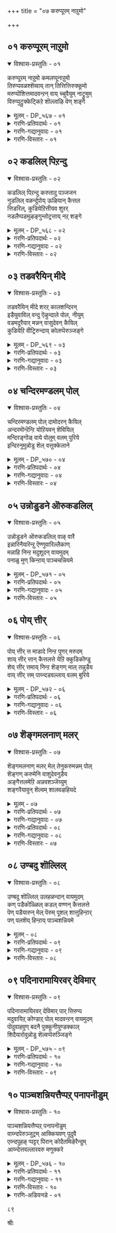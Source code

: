 +++
title = "०७ करुप्पूरम् नाऱुमो"

+++


## ०१ करुप्पूरम् नाऱुमो

<details open><summary>विश्वास-प्रस्तुतिः - ०१</summary>

करुप्पूरम् नाऱुमो कमलप्पूनाऱुमो  
तिरुप्पवळश्शॆव्वाय् तान् तित्तित्तिरुक्कूमो  
मरुप्पॊशित्तमादवन्ऱन् वाय् च्चुवैयुम् नाट्रुमुम्  
विरुप्पुट्रुक्केट्किऱे शॊल्लाऴि वॆण् शङ्गे
</details>

<details><summary>मूलम् - DP_५६७ - ०१</summary>

करुप्पूरम् नाऱुमो कमलप्पूनाऱुमो  
तिरुप्पवळश्शॆव्वाय् तान् तित्तित्तिरुक्कूमो  
मरुप्पॊशित्तमादवन्ऱन् वाय् च्चुवैयुम् नाट्रुमुम्  
विरुप्पुट्रुक्केट्किऱे शॊल्लाऴि वॆण् शङ्गे
</details>

<details><summary>गरणि-प्रतिपदार्थः - ०१</summary>

करुप्पूरम्=पच्च कर्पूरदन्तॆ, नाऱुमो=वासनॆयुळ्ळद्दो? कमलम् पू=कमलद हूविनन्तॆ, नाऱुमो=वासनॆयुळ्ळद्दो, तिरु=श्रेष्ठवाद, पवळम्=हवळदन्तॆ, शॆम्=सॊबगिन, वाय् तान्=तुटिगळु, तित्तित्तु=मधुरवागि, इरुक्कूमो=इरुवुदो? मरुप्पु=आनॆय दन्तगळन्नु, ऒशित्त=मुरिद, मादवन् तन्=माधवनाद श्रीकृष्णन, वाय्=तुटिय, शुवैयुम्=रुचियन्नू, नाट्रुमुम्=परिमळवन्नू, विरुप्पुट्रु=आशॆपट्टु, केट्किऱेन्=केळुत्तिद्देनॆ. आऴि=आज्ञॆ माडुव, वॆळ्=बिळिय, शङ्गे-शङ्खवे, शॊल्=हेळु.
</details>

<details><summary>गरणि-गद्यानुवादः - ०१</summary>

पच्चकर्पूरदन्तॆ वासनॆयुळ्ळद्दो? कमलद हूविनन्तॆ वासनॆयुळ्ळद्दो? श्रेष्ठवाद हवळदन्तॆ सॊबगिन तुटिगळु मधुरवागिरुत्तवॆयो, आनॆय दन्तवन्नु मुरिद माधवन तुटिय रुचियन्नू परिमळवन्नू आशॆपट्टु\(निन्नन्नु\) केळुत्तिद्देनॆ. आज्ञॆ माडुव बिळिय शङ्खवे हेळु.\(१\)
</details>

<details><summary>गरणि-विस्तारः - ०१</summary>

भगवन्तन ऎडगैयन्नु आश्रयिसि, अवनन्नु ऎडबिडदॆ, अवन निकटवर्तियागिद्दु, अवन आज्ञॆयन्नु पालिसुव धवळ शङ्खवन्नु भगवन्तनु पूरिसुवागलॆल्ला तन्न तुटिगळिगॆ ताकिसि हिडिदुकॊळ्ळुवनल्लवे? अदन्नु ध्वनिमाडुवष्टु कालवू अदु अवन तुटिगळ सम्पर्कवन्नु हॊन्दिरुवुदल्लवे? ई कार्य मेलिन्द मेलॆ नडॆयुत्तिरुवुदल्लवे? आद्दरिन्द, भगवन्तन अधरामृतद सवियू अदर कम्पू इम्पू शङ्खक्कॆ पूर्ण अनुभवविदॆ.

गोदादेवियादरो परिशुद्धळाद कन्यॆ. सतिपतिगळिगॆ सम्बन्धिसिद याव अनुभववू अवळिगॆ इल्ल. भगवन्तने तनगॆ पतियागबेकॆन्दु हम्बलिसि, कण्डकण्डवरन्नु बेडि, अवनॊन्दिगॆ शास्त्रोक्तवागि मदुवॆयाद हागॆ कनसन्नु कण्डुपुलकितळादळष्टॆ\! ईग, अवळिगॆ कुतूहल हॆच्चागिदॆ. भगवन्तन चुम्बनद सुखवॆन्तहुदो? अवन अधरद सवि हेगो? अदन्नु तिळिदुकॊळ्ळुवुदु हेगॆ? यारन्नु केळुवुदु? केळितिळिदुकॊळ्ळुव प्रसङ्गवे इदु? तन्नन्नु नाचुवन्तॆ माडुवुदिल्लवे? हेगो, अवळ मनस्सिगॆ

८०

स्फुरिसुत्तदॆ. अदरल्लि पळगिरुव दिव्यशङ्खवन्नु केळिदन्तॆ आयितु ऎन्दु. हागॆये, ई तिरुमॊऴियल्लि शङ्खवन्नु परिपरियागि केळुत्ताळॆ. “ननगॆ अनुभविसबेकॆम्ब आशॆ; मॊदले तिळियबेकॆम्ब कुतूहल. निनगॆ अदर पूर्ण अनुभवविदॆ. अदु हेगिदॆ, हेळु, शङ्खवे?”ऎन्नुत्ताळॆ.

प्रश्नॆयल्लि बळसिरुव उपमानगळु उचितवागि, रम्यवागिवॆ.

आनॆय दन्तवन्नु मुरिद माधव-ऎम्बल्लि कृष्णनन्नु कॊल्लबेकॆम्ब कंसन मोसद जालदल्लि सेरिद्द कुवलयापीडवॆम्ब मद्दानॆय विषय सूचितवागिदॆ.
</details>

## ०२ कडलिल् पिऱन्दु

<details open><summary>विश्वास-प्रस्तुतिः - ०२</summary>

कडलिल् पिऱन्दु करुतादु पञ्जजन  
नुडलिल् वळर्न्दुपोय् ऊऴियान् कैत्तल  
त्तिडरिल्, कुडियेऱित्तीयव शुरर्  
नडलैप्पडमुऴङ्गुन्तोट्रत्ताय् नऱ् शङ्गे
</details>

<details><summary>मूलम् - DP_५६८ - ०२</summary>

कडलिल् पिऱन्दु करुतादु पञ्जजन  
नुडलिल् वळर्न्दुपोय् ऊऴियान् कैत्तल  
त्तिडरिल्, कुडियेऱित्तीयव शुरर्  
नडलैप्पडमुऴङ्गुन्तोट्रत्ताय् नऱ् शङ्गे
</details>

<details><summary>गरणि-प्रतिपदार्थः - ०२</summary>

नल्=श्रेष्ठ, शङ्गे=शङ्खवे. कडलिल्=कडलिनल्लि, पिऱन्दु=हुट्टि, पञ्चजनन्=पञ्चजननॆम्बवन, उडलिल्=हॊट्टॆयल्लि, पोय्=होगि, वळर्न्दु=बॆळॆदु, करुतादु=अवुगळन्नु ऎणिसदॆ, ऊऴियान्=लयकर्तनाद स्वामिय, कैतलम्=कैयॊळगिन, तिडरिल्=स्थळदल्लि, कुडि एऱि=नित्यवास माडुत्ता, तीय=क्रूरिगळाद, अशुरर्=असुररु नडलैपड=सङ्कटपडुवन्तॆ, मुऴङ्गुम्=मॊळगुव, तोट्रत्ताय्=हॊगळिकॆयन्नु पडॆदिरुवॆ.
</details>

<details><summary>गरणि-गद्यानुवादः - ०२</summary>

श्रेष्ठवाद शङ्खवे, नीनु कडलिनल्लि हुट्टिदॆ. पञ्चजननॆम्बवन हॊट्टॆयल्लि सेरि अल्लि बॆळॆदॆ. इदन्नु लॆक्किसदॆ, प्रळयकारियाद स्वामिय कैयल्लिरुव स्थळदल्लि नित्यवासमाडुत्ता, क्रूरिगळाद असुररु सङ्कटपडुवन्तॆ मॊळगुव कीर्तियन्नु पडॆदिरुवॆ.\(२\)
</details>

<details><summary>गरणि-विस्तारः - ०२</summary>

गोदादेवि शङ्खवन्नु हॊगळि मातनाडुत्ताळॆ. शङ्खदिन्दले अल्लवे तनगॆ बेकाद अत्मीय विषयगळु मनवरिकॆयागबेकादद्दु?

गोदादेवि हेळुत्ताळॆ- “शङ्खवे, नीनु हुट्टिद्दु कडलल्लि, ऎन्दरॆ, उप्पुनीरिनल्लि. बॆळॆदद्दु पञ्चजनन हॊट्टॆयल्लि. ऎन्दरॆ, राक्षसन हॊट्टॆयल्लि. ई ऎरडू ऒन्दक्किन्त ऒन्दु कीळु अथवा कॆट्टद्दु. आदरॆ, निन्नहुट्टन्नू बॆळवणिगॆयन्नू प्रळयकर्तनाद भगवन्तनु लॆक्किसलिल्ल. निन्नन्नु पूर्णवागि अनुग्रहिसिदनु. निनगॆ तन्न करतलदल्ले वासक्कॆ अवकाशकॊट्टनु. नीनु भगवन्तन इच्छानुवर्तियागि, बेकॆन्दाग दनिगैदु क्रूरिगळाद सुरर हृदयवन्नु तल्लणिसुत्तीयॆ. इदर गुट्टेनिरबहुदु हेळलारॆया?

८१

शङ्खवन्नु कुरितु मातनाडुवाग गोदादेविगॆ तन्न जीवनद परिस्थितिय नॆनपागुवुदु. अवळु हुट्टिद्दु अयोनिजॆयागि, तुलसी गिडद पातियल्लि. बॆळॆदद्दु परम भागवतन मनॆयल्लि. पडॆदद्दु पवित्रवाद श्रेष्ठसंस्कृतियन्नु. आशिसिद्दु भगवन्तने तनगॆ पतियागबेकॆन्दु. इवॆल्ल शङ्खद जन्मक्किंर कीळो मेलो? शङ्खवन्ने अनुग्रहिसि आदरिसुव दयामयनाद भगवन्तनु तन्नन्नु उद्धरिसलारने? तन्न आशॆयन्नु सफलगॊळिसलारने? आदरॆ,ईग अवळ परिस्थितियेनु? शङ्खद हागॆ अवळिगॆ भगवन्तन शाश्वत सहवासविदॆये? ई कारणदिन्दले अवळु शङ्खवन्ने केळुत्तिरुवुदु-भगवन्तन शाश्वतसहवास दॊरॆयलु आगबेकादद्देनु? नडसबेकादद्देनु? ई ऒळगुट्टु अवळिगॆ तिळियबेकु. शङ्खक्कॆ अदु गॊत्तिरबहुदल्लवे? गॊत्तिदॆयॆन्दे अवळ नम्बिकॆ. आद्दरिन्दले प्रश्नॆ.

शङ्खद जन्मद गुट्टन्नु विवरिसुवाग, श्रीकृष्णन जन्मद गुट्टन्नू परोक्षवागि हेळलागुत्तिदॆ, ऎन्दु तिळिदवरु हेळुत्तारॆ. रूपकवन्नु बिडिसुव गोजिगॆ इल्लि होगिल्ल. बिडिसलु साध्य ऎन्निसुत्तदॆ.
</details>

## ०३ तडवरैयिन् मीदे

<details open><summary>विश्वास-प्रस्तुतिः - ०३</summary>

तडवरैयिन् मीदे शरऱ् कालशन्दिरन्  
इडैयुवाविल् वन्दु ऎऴुन्दाले पोल, नीयुम्  
वडमदुरैयार् मन्नन् वासुदेवन् कैयिल्  
कुडियेऱि वीट्रिरुन्दाय् कोलप्पॆरुञ्जङ्गे
</details>

<details><summary>मूलम् - DP_५६९ - ०३</summary>

तडवरैयिन् मीदे शरऱ् कालशन्दिरन्  
इडैयुवाविल् वन्दु ऎऴुन्दाले पोल, नीयुम्  
वडमदुरैयार् मन्नन् वासुदेवन् कैयिल्  
कुडियेऱि वीट्रिरुन्दाय् कोलप्पॆरुञ्जङ्गे
</details>

<details><summary>गरणि-प्रतिपदार्थः - ०३</summary>

तडवरैयिन् मीदे=विशालवाद दॊड्ड बॆट्टद मेलॆ, शरऱ् कालम्=शरत्कालद, चन्दिरन्=चन्द्रनु, इडै=नडुवॆ, उवाविल्=हुण्णिमॆयन्दु, वन्दु=बन्दु, ऎऴुन्दाले पोल=उदयिसिदन्तॆ, कोलम्=सुन्दरवाद, पॆरु=दॊड्ड, शङ्गे=शङ्खवे, नीयुम्=नीनू सह, वडमदुरैयार्=मधुरापुरियवर, मन्नन्=राजनाद, वाशुदेवन्=वासुदेवन, कैयिल्=कैयल्लि, कुडि एऱि=नित्यवास माडुत्ता, वीट्रिरुन्दाय्=निश्चिन्तवागिद्दीयॆ.
</details>

<details><summary>गरणि-गद्यानुवादः - ०३</summary>

विशालवाद दॊड्डबॆट्टद मेलॆ, मध्यदल्लि, शरत्कालद पूर्णचन्द्रनु मूडिबम्द हागॆ, सॊबगिन दॊड्ड शङ्खवे,नीनू सह मधुरापुरिय राजनाद वासुदेवन कैयल्लि नित्यवास माडुत्ता निश्चिन्तनागिद्दीयॆ.\(३\)
</details>

<details><summary>गरणि-विस्तारः - ०३</summary>

शरत्कालद हुण्णिमॆय चन्द्र विशालवाद उन्नतवाद बॆट्टद मेलॆ सरियागि मध्यदल्लि प्रकाशिसुत्तिद्दरॆ, बॆट्टक्कू चन्द्रनिगू परस्पर सॊबगु हॆच्चुत्तदॆ. हागॆये, सुन्दरवाद दॊड्ड बिळिय शङ्ख पुरुषोत्तमनाद

८२

वासुदेवन कैयल्लि मॆरॆयुत्तिरुवुदु शङ्खद गौरववन्नु हॆच्चिसुत्तदॆ. 

“वीट्रिरु”-ऎम्बुदक्कॆ “ऒड्डोलगदल्लिरु”, अनादृश गौरवदिन्दिरु”, “ऒण्टियागिरु”, “निश्चिन्तॆयिन्दिरु”-ऎन्दु अर्थ बरुत्तदॆ.
</details>

## ०४ चन्दिरमण्डलम् पोल्

<details open><summary>विश्वास-प्रस्तुतिः - ०४</summary>

चन्दिरमण्डलम् पोल् दामोदरन् कैयिल्  
अन्दरमॊन्ऱॆन्ऱि योऱियवन् शॆवियिल्  
मन्दिरङ्गॊळ् वाये पोलुम् वलम् पुरिये  
इन्दिरनुमुन्नोडु शॆल् वत्तुक्केलाने
</details>

<details><summary>मूलम् - DP_५७० - ०४</summary>

चन्दिरमण्डलम् पोल् दामोदरन् कैयिल्  
अन्दरमॊन्ऱॆन्ऱि योऱियवन् शॆवियिल्  
मन्दिरङ्गॊळ् वाये पोलुम् वलम् पुरिये  
इन्दिरनुमुन्नोडु शॆल् वत्तुक्केलाने
</details>

<details><summary>गरणि-प्रतिपदार्थः - ०४</summary>

वलम्बुरिये=बलमुरि शङ्खवे, चन्दिरमण्डलम् पोल्=पूर्णचन्द्र मण्डलदन्तॆ, दामोदरन्=दामोदरन, कैयिल्=कैयल्लि, अन्दरम्=अवकाशवु, ऒन्ऱु=स्वल्पवू, इन्ऱि=इल्लदन्तॆ, एऱि=इद्दुकॊण्डु, अवन्=अवन, शॆवियिल्=किवियल्लि, मन्तिरम्=रहस्यवन्नु, कॊळ्वाये पोलुम्=तिळिदुकॊळ्ळुत्तिरुवॆयो\(हेळुत्तिरुवॆयो\) ऎन्नुव हागिदॆ, उन्नोडु=निन्नॊडनॆ, इन्दिरनुम्=इन्द्रनू सह, शॆल्वत्तुक्कू=ई भाग्यदल्लि, एलाने=समनागुवुदिल्लवल्ला.
</details>

<details><summary>गरणि-गद्यानुवादः - ०४</summary>

बलमुरि शङ्खवे, \(नीनु\)दामोदरन कैयल्लि पूर्णचन्द्र मण्डलदन्तॆ स्वल्पवू अवकाशविल्लदन्तॆ इद्दुकॊण्डु, अवन किवियल्लि रहस्यवन्नु हेळुत्तिरुवन्तॆ इदॆ. ई भाग्यदल्लि निन्नॊडनॆ देवेन्द्रनू समनल्ल.\(४\)
</details>

<details><summary>गरणि-विस्तारः - ०४</summary>

शङ्खवु दामोदरनाद भगवन्तन कैयल्लि दुण्डगॆ इदॆ. अदु पूर्ण चन्द्रनन्तॆ इदॆ. अवन कैतुम्ब इदॆ. अदक्कू अवनिगू स्वल्पवू स्थळविल्लदन्तॆ ऐक्यतॆ इदॆ. अल्लदॆ, अदु भगवन्तन ऎडगिविगॆ अत्यन्त समीफदल्लिदॆ. अदरिन्द, अवन कैयल्लि रहस्यवन्नु हेळुत्तिरुवन्तॆ कण्डुबरुत्तदॆ. ऎडॆबिडदॆ भगवन्तनॊडनॆ इरुवुदू, अवनल्लि आत्मीयतॆयन्नु पडॆदिरुवुदू ऒन्दु भाग्यवे सरि. ई भाग्य देवेन्द्रनिगू सिक्कुवुदल्ल. आद्दरिन्द, देवेन्द्रनु भगवन्तन कैयल्लिरुव बलमुरि शङ्खक्कॆ समनल्ल.
</details>

## ०५ उन्नोडुडने ऒरुकडलिल्

<details open><summary>विश्वास-प्रस्तुतिः - ०५</summary>

उन्नोडुडने ऒरुकडलिल् वाऴ् वारै  
इन्नारिनैयारॆन्ऱु ऎण्णुवारिल्लैकाण्  
मन्नाहि निन्ऱ मदुशूदन् वायमुदम्  
पनाळु मुण् किन्ऱाय् पाञ्चचन्नियमे
</details>

<details><summary>मूलम् - DP_५७१ - ०५</summary>

उन्नोडुडने ऒरुकडलिल् वाऴ् वारै  
इन्नारिनैयारॆन्ऱु ऎण्णुवारिल्लैकाण्  
मन्नाहि निन्ऱ मदुशूदन् वायमुदम्  
पनाळु मुण् किन्ऱाय् पाञ्चचन्नियमे
</details>

<details><summary>गरणि-प्रतिपदार्थः - ०५</summary>

पाञ्चशन्नियमे=पाञ्चजन्यवे, उन्नोडु=निन्नॊडनॆ, उडने=कूडिये, ऒरुकडलिल्=ऒन्दे कडलल्लि, वाऴ् वारै=\(बदुकि\)वासिसुववरन्नु, इन्नार्=शत्रुगळु, इणैयार्=समानरु, ऎन्ऱु=ऎन्दु, ऎण्णुवार्=भाविसुववरु, इल्लैकाण्=इल्ल कण्डॆया, मन्=सर्वेश्वरनु, आहि=आगि, निन्ऱ=इरुव, मदुशूदन्=मधुसूदनन, वाय् अमुदम्=अधरामृतवन्नु, पल्=बहु, नाळुम्=कालदिन्द, उण् हिन्ऱाय्=अनुभविसुत्तिरुवॆ.
</details>

<details><summary>गरणि-गद्यानुवादः - ०५</summary>

पाञ्चजन्यवे, ऒन्दे कडलिनल्लि निन्नॊडनॆ कूडिये हुट्टिबदुकुववरन्नु शत्रुगळु, समानरु ऎन्दु भाविसुववरु इल्ल कण्डॆया. सर्वेश्वरनागिरुव मधुसूदनन अधरामृतवन्नु बहुकालदिन्द नीनु अनुभविसुत्तिरुवॆ.\(५\)
</details>

<details><summary>गरणि-विस्तारः - ०५</summary>

शङ्खवन्नुद्देशिसि गोदादेवि हेळुत्ताळॆ- पाञ्चजन्यवे, नीनु हुट्टिद कडलिनल्लिये ऎष्टॆष्टो वस्तुगळु हुट्टलिल्लवे? हागॆये बॆळॆयलिल्लवे? अवुगळल्लि यावुदु ऒळ्ळॆयदु, यावुदु कॆट्टद्दु, यावुदरल्लि कीळु स्वभावविदॆ, यावुदरल्लि श्रेष्ठसंस्कृतियिदॆ ऎन्दु योचिसुववरु उण्टे? निनगिन्तलू स्वरूपदल्लियू स्वभावदल्लियू उत्तमरागिरुववरु बहुमन्दि इरबहुदल्लवे? आदरू सह, निन्न भाग्यवॆन्थाद्दु कण्डॆया\! बहुकालदिन्दलू नीनु भगवन्तन कैयल्लि नॆलसिरुवॆ. अवन निकटवर्तियागिरुवॆ. अवन अधरामृतवन्नु पानमाडुत्तिरुवॆ. निन्न जॊतॆयल्लिये हुट्टिबॆळॆदवरिगे इल्लद ई विशिष्टभाग्य ननगू बरुवुदॆन्दु हम्बलिसले?
</details>

## ०६ पोय् त्तीर्

<details open><summary>विश्वास-प्रस्तुतिः - ०६</summary>

पोय् त्तीर् त्त माडादे निन्ऱ पुणर् मरुदम्  
शाय् त्तीर् त्तान् कैत्तलत्ते येऱि क्कुडिकॊण्डु  
शेय् त्तीर् त्तमाय् निन्ऱ शॆङ्गण् माल् तन्नुडैय  
वाय् त्तीर् त्तम् पाय्न्दडवल्लाय् वलम् बुरिये
</details>

<details><summary>मूलम् - DP_५७२ - ०६</summary>

पोय् त्तीर् त्त माडादे निन्ऱ पुणर् मरुदम्  
शाय् त्तीर् त्तान् कैत्तलत्ते येऱि क्कुडिकॊण्डु  
शेय् त्तीर् त्तमाय् निन्ऱ शॆङ्गण् माल् तन्नुडैय  
वाय् त्तीर् त्तम् पाय्न्दडवल्लाय् वलम् बुरिये
</details>

<details><summary>गरणि-प्रतिपदार्थः - ०६</summary>

वलम् बुरिये=बलमुरि शङ्खवे, पोय्=होगि, तीर् त्तम्=पुण्यतीर्थदल्लि, आडादे=मुळुगदॆये, निन्ऱ=निन्त, पुणर्=अवळि, मरुदम्=मत्ती मरगळन्नु, शाय् त्तु=तळ्ळि, ईर् त्तान्=मुरिदवन, कैतलत्ते=कैतलवन्नु, एऱि=एरि, कूडिकॊण्डु=वासमाडुत्ता, शेय्=श्रेष्ठवाद, तीर् त्तमाय्=तीर्थवॆनिसि, निन्ऱ=इरुव, शॆम्=सुन्दरवाद, कण्=कण्णुगळुळ्ळ, माल् तन्नुडैय=स्वामिय, वाय् त्तीर् त्तम्=अधर तीर्थदल्लि, पाय्न्दु=मुळुगि, आडवल्लाय्=आडबल्लॆ.
</details>

<details><summary>गरणि-गद्यानुवादः - ०६</summary>

८४
</details>

<details><summary>गरणि-विस्तारः - ०६</summary>

बलमुरि शङ्खवे, होगि पुण्यतीर्थदल्लि मुळुगदॆये निन्त अवळि मत्तीमरगळन्नु तळ्ळि मुरिदवन कैतलवन्नु एरि वासमाडुत्ता श्रेष्ठवाद तीर्थवागिरुव सॊबगिन कण्णुगळुळ्ळ स्वामिय अधरतीर्थदल्लि मुळुगि आडबल्लॆ नीनु.\(६\)

दूरदूरद पुण्य तीर्थगळिगॆ कष्टपट्टादरू होगुवुदेतक्कॆ? आ पवित्रतीर्थगळल्लि मिन्दु तम्म तम्म पापगळन्नु तॊळॆदुहाकुवुदक्कल्लवे? तीर्थस्नानमाडुवाग कॆट्टविषयगळन्नॆल्ला बदिगॊत्ति तळ्ळिहाकि मनसन्नु शुद्धगॊळिसिकॊळ्ळबेकल्लवे? यक्षराजनाद कुबेरन मक्कळु- नळकूबर मत्तु मणिग्रीव ऎम्बवरु देवनदियाद मन्दाकिनिगॆ बन्दरु. अदरल्लि स्वेच्छॆयागि तम्म स्त्रीपरिवारदॊडनॆ, जलक्रीडॆयाडिदनु. मधुमत्तरागि अवरु बॆत्तलॆयागिये इद्दरु. आ मार्गवागि नारद महर्षिगळु बन्दरु. अवरन्नु कण्डकूडले स्त्रीयरॆल्लरू नाचिकॆयिन्द तम्म तम्म वस्त्रगळन्नु सुत्तिकॊण्डरु. यक्षराजकुमाररु मात्र मदान्धरागि बॆत्तलॆये इद्दरु. महर्षिगळिगॆ कोपबन्तु. अवरिगॆ तक्क बुद्धि कलिसबेकॆन्दु योचिसि अवरन्नु मत्तिमरगळागि भूलोकदल्लि स्थावर रूपदल्लि बहुकाल इरबेकॆन्दू भगवन्तनु श्रीकृष्णनागि अवतरिसि अवर शाप विमोचनॆ माडुवनॆन्दू शिक्षिसिदरु. अदरन्तॆ, अवरु नन्दगोकुलदल्लि यमुळार्जुन वॄक्षगळागि बॆळॆदुनिन्तरु. बालकृष्णन चेष्टॆगळन्नु तडॆयलारदॆ, यशोदॆ ऊर हॊरगिन ऒरळुकल्लिगॆ अवनन्नु कट्टिहाकि, तन्न कॆलसक्कॆ होदळु. कृष्णनु आ ऒरळन्नू तन्नॊडनॆ ऎळॆदुकॊण्डु अम्बॆगालिट्टुकॊण्डु होगुत्ता, आ वळि मत्तिमरगळ नडुवण सन्दिनल्लि नुसुळि होदनु. ऒरळु इत्तकडॆ तडॆदु निन्तिद्दरिन्द, अदन्नु जग्गि ऎळॆदद्दरिन्द आ हॆम्मरगळॆरडू मुरिदुबिद्दवु. यक्षराजकुमाररिगॆ शाप विमोचनॆयायितु.

गोदादेवि हेळुत्ताळॆ- पाञ्चजन्यवे, कृष्ण अन्थ समर्थनागिरुवाग, नीनु हेगॆ भगवन्तन कैसेरुवन्तायितु? याव पुण्यफलदिन्द निनगॆ अवन अधरतीर्थदल्लि मुळुगि आडुवन्तायितु? आ सुकृत विशेष नगऊ उण्टे?
</details>

## ०७ शॆङ्गमलनाण् मलर्

<details open><summary>विश्वास-प्रस्तुतिः - ०७</summary>

शॆङ्गमलनाण् मलर् मेल् तेनुकरुमन्नम् पोल्  
शॆङ्गण् करुमेनि वाशुदेवनुडैय  
अङ्गैत्तलमेऱि अन्नवशञ्जॆय्युम्  
शङ्गरैयावुन् शॆल्वम् शालवऴहियदे
</details>

<details><summary>मूलम् - ०७</summary>

शॆङ्गमलनाण् मलर् मेल् तेनुकरुमन्नम् पोल्  
शॆङ्गण् करुमेनि वाशुदेवनुडैय  
अङ्गैत्तलमेऱि अन्नवशञ्जॆय्युम्  
शङ्गरैयावुन् शॆल्वम् शालवऴहियदे
</details>

<details><summary>गरणि-प्रतिपदार्थः - ०७</summary>

शॆम्=कॆम्पुबण्णद, कमलम्=कमलवु, नाळ्=आगले अरळिद्दाद, मलर् मेल्=हूविन मेलॆ, तेन्=मधुवन्नु, नुकरुम्=कुडियुत्तिरुव, अन्नम्=हंसद, पोल्=हागॆम् शॆम्=सॊबगिन, कण्=कण्णुगळुळ्ळ, करु=करिय, मेनि=देहकान्तिय, वाशुदेवनुडैय=वासुदेवन
</details>

<details><summary>गरणि-गद्यानुवादः - ०७</summary>

८५
</details>

<details><summary>गरणि-प्रतिपदार्थः - ०८</summary>

अम्=सुन्दरवाद, कैत्तलम्=कैतलवन्नु, एऱि=हत्ति, अन्नवशम् शॆय्युम्= सुखवागिनिद्रिसुव, शङ्गु अरैया=श्रेष्ठवाद शङ्खवे, उन्=निन्न, शॆल् वम्=भाग्यवु, शाल=तुम्ब, अऴहियदे=श्रेष्ठवादद्दे\(सुन्दरवादद्दे\)
</details>

<details><summary>गरणि-गद्यानुवादः - ०८</summary>

आगले बिरुद कॆन्दावरॆय हूविन मेलॆ\(ऎरगि\) मधुपान माडुव हंसद हागॆ, सॊबगिन कण्णुगळुळ्ळ करिय देहकान्तिय वासुदेवन अन्दवाद कैतलवन्नु हत्तिसुखवागि निश्चिन्तॆयिन्द निद्रिसुव श्रेष्ठशङ्खवे, निन्न भाग्यवु तुम्ब श्रेष्ठसुन्दर.\(७\)
</details>

<details><summary>गरणि-विस्तारः - ०७</summary>

कॆन्दावरॆ हू आगले बिरिदिदॆ. परिमळदिन्दलू कान्तियिन्दलू मधुविनिन्दलू तुम्बिदॆ. अदर मेलॆ शुद्धबिळिय हंसवु कुळितु मधुपान माडुत्ता सुखवागि तन्नन्ने तानु मरॆतिदॆ. हागॆये, विशिष्टदेहकान्तियिन्दलू, परिमळदिन्दलू, सॊबगिनिन्द कूडिद कण्णुगळिन्दलू कूडिद भगवन्तन कैयन्नु शुद्धवाद बिळिय शङ्खवु सेरि अल्लि सुखवागि, निश्चिन्तॆयिन्द निद्रिसुत्तिदॆ. हंसद सौख्यप्रकृति नियमक्कॆ अनुगुणवादद्दु. आदरॆ, शङ्खक्कॆ बन्दिरुव अपरूपवाद भाग्य तुम्ब श्रेष्ठवादद्दु मत्तु सुन्दरवादद्दु. ऎरडु नोटगळन्नू नोडुववर भाग्य ऎन्थाद्दो\!
</details>

## ०८ उण्बदु शॊल्लिल्

<details open><summary>विश्वास-प्रस्तुतिः - ०८</summary>

उण्बदु शॊल्लिल् उलहळन्दान् वायमुदम्  
कण् पडैकॊळ्ळिल् कडल् वण्णन् कैत्तलत्ते  
पॆण् पडैयारुन् मेल् पॆरुम् पूशल् शात्तुहिन्ऱार्  
पण् पलशॆय् हिन्ऱाय् पाञ्चशन्नियमे
</details>

<details><summary>मूलम् - ०८</summary>

उण्बदु शॊल्लिल् उलहळन्दान् वायमुदम्  
कण् पडैकॊळ्ळिल् कडल् वण्णन् कैत्तलत्ते  
पॆण् पडैयारुन् मेल् पॆरुम् पूशल् शात्तुहिन्ऱार्  
पण् पलशॆय् हिन्ऱाय् पाञ्चशन्नियमे
</details>

<details><summary>गरणि-प्रतिपदार्थः - ०९</summary>

पाञ्चशन्नियमे=पाञ्चजन्यवे, उण् बदु=\(नीनु\)उण्णुवुदन्नु, शॊल्लिल्=हेळुवुदादरॆ, उलहु=लोकगळन्नु, अळन्दान्=अळॆदवन, वाय् अमुदम्=अधरामृत, कण् पडै=निद्रॆ माडुवुदन्नु कॊळ्ळिल्=ऎणिसुवुदादरॆ, कडल् वण्णन्=कडल् वण्णन, कैत्तलत्ते=कैतलदल्लि, पॆण् पडैयार्=हॆण्णुकुलदवरॆल्लरू, उन्मेल्=निन्न मेलॆ, पॆरुम्=बहळ\(दॊड्ड\) पूशल्=कूगाटवन्नु, शात्तुहिन्ऱार्=हॊरिसुत्तरॆ, पण् बु=कॆलसवन्नु अल=सङ्कटगॊळिसुवन्तॆ, शॆय् हिन्ऱाय्=माडुवॆयल्ला.
</details>

<details><summary>गरणि-गद्यानुवादः - ०९</summary>

पाञ्चजन्यवे, नीनु उण्णुवुदन्नु हेळुवुदादरॆ अदु लोकगळन्नळॆदवन अधरामृत. नीनु निद्रिसुवुदन्नु ऎणिसुवुदारॆ, अदु कडलवण्णन कैतलवे. हॆण्नुकुलदवरॆल्लरू निन्नमेलॆ बलुदॊड्ड कूगाटवन्नॆब्बिसुत्तारॆ. अवरिगॆ सङ्कट तरुव कॆलसवन्नु माडुवॆयल्ला.\(८\)
</details>

<details><summary>गरणि-विस्तारः - ०८</summary>

८६

गोदादेवि हेळुत्ताळॆ- पाञ्चजन्यवे, नीनु परमस्वार्थि;एकॆन्नुवॆयो, केळु. हॆण्णिन कुलवे आशॆपडुव ऎरडु सौख्यगळन्नु नीनु अवरिगॆ इल्लदन्तॆ माडिबिट्टिद्दी. भगवन्तन अधरामृतवन्नु उण्णुत्ता नीनु आनन्ददल्लि मैमरॆतिद्दी. अवन कैतलदल्ले सदा मलगि सुखनिद्दॆ माडुत्ती. इडिय स्त्रीकुलवे आशॆपडुवुदु इवॆरडक्के-ऎन्दरॆ, भगवन्तन अधरामृतद सवियूट मत्तु अवन दृढालिङ्गन-पाञ्चजन्यवे, नीनु हीगॆ माडबहुदे? इदु याव न्याय? ई निन्न कॆलसदिन्द हॆण्णुकुलक्के सङ्कट ऒदगिदॆयल्ला. सहजवागि अवरिगॆल्ल निन्न मेलॆ असूयॆ हॆच्चिदॆ. ऎल्लरू कूडि दॊड्द गद्दलवन्ने ऎब्बिसिबिट्टिद्दारॆ. ईगलादरू, नीनु अवरिगॆ निन्न स्थानवन्नु बिट्टुकॊडलारदे?

गोदादेविय मातिनल्लि स्त्रीसहजवाद असूयॆयन्नु व्यक्तपडिसुत्ताळॆ. तनगॆ लभिसबेकाद स्थळवन्नू सौख्यवन्नू तनगॆ इल्लदन्तॆ तडॆदु, शङ्खवॊन्दु अदन्नु सूरॆगॊळ्ळुत्तिदॆयल्ला, तनगॆ सङ्कटवुण्टुमाडिदॆयल्ला, भगवन्तनॊडनॆ कूडिरुव भाग्यवन्नु इल्लदन्तॆ माडिदॆयल्ला ऎम्ब विषयवन्नु स्त्रीकुलक्के ऒदगिबन्द कष्टसङ्कटवॆम्बन्तॆ विवरिसिहेळिद्दाळॆ.
</details>

## ०९ पदिनारामायिरवर् देविमार्

<details open><summary>विश्वास-प्रस्तुतिः - ०९</summary>

पदिनारामायिरवर् देविमार् पार् त्तिरुप्प  
मदुवायिऱ् कॊण्डाऱ् पोल् मादवन्ऱन् वायमुदम्  
पॊदुवाहवुण् बदनै पुक्कूनीयुण्डक्काल्  
शिदैयारोवुन्नोडु शॆल्वप्पॆरुञ्जिङ्गे
</details>

<details><summary>मूलम् - DP_५७५ - ०९</summary>

पदिनारामायिरवर् देविमार् पार् त्तिरुप्प  
मदुवायिऱ् कॊण्डाऱ् पोल् मादवन्ऱन् वायमुदम्  
पॊदुवाहवुण् बदनै पुक्कूनीयुण्डक्काल्  
शिदैयारोवुन्नोडु शॆल्वप्पॆरुञ्जिङ्गे
</details>

<details><summary>गरणि-प्रतिपदार्थः - १०</summary>

शॆल्वम्=भाग्यवुळ्ळ, पॆरु=दॊड्ड, शङ्गे=शङ्खवे, पदिनाऱाम्=हदिनारु, आयिरवर्=साविर सङ्ख्यॆय, देविमार्=देवियरु, पार् त्तु=कादुकॊण्डु, इरुप्प=इरुव, मादवन् तन्=माधवन, वय अमुदम्=अधरामृतवन्नु, मदु=मधुवन्नु, वायिल् कॊण्डाऱ् पोल्=उण्णुव हागॆ, पॊदु आह=सहजवागि,\(सामान्यवागि\),उण्बदनै=उण्णुवुदन्नु, नी=नीनु, पुक्कू=नडुवॆ हॊक्कू\(प्रवेशिसि\) उण्डक्काल्=उण्डुबिट्टरॆ, उन्नोडु=निन्न मेलॆ, शिदैयारो=आग्रहगॊळ्ळरो?
</details>

<details><summary>गरणि-गद्यानुवादः - १०</summary>

हिरियभाग्यवुळ्ळ शङ्खवे, हदिनारुसाविर देवियरु कादुकॊण्डिरुव माधवन अधरामृतवन्नु जेनन्नु उण्णुव हागॆ सहजवागि उण्णुवुदन्नु नीणुनडुवॆ प्रवेशिसि उण्डुबिट्टॆयादरॆ, अवरॆल्लरू निन्नमेलॆ आग्रहगॊळ्ळरेनु?\(९\)
</details>

<details><summary>गरणि-विस्तारः - ०९</summary>

गोदादेवि हेळुत्ताळॆ- शङ्खवे निन्नदु बलुदॊड्ड भाग्य. अदक्किन्तलू

८७

हॆच्चिन आग्रहवू असूयॆयू निन्न मेलिदॆ. एकॆ ऎन्नुवॆया? कृष्ण भगवन्तनिगॆ हदिनारु साविर मडदियरु. अवरॆल्लरू श्रीपतिय अधरामृतवन्नु जेनन्नु सविदन्तॆ अत्यादरदिन्द उण्डु तणियबेकॆन्दु कादुकॊण्डिद्दारॆ. मडदियराद अवरिगॆ इदु सहजवे. अवर आशॆ तणियबेडवे? अदक्कॆ अवकाश कॊडबेडवे? वरिगॆ अड्डियागि नीनु अवरिगू भगवन्तनिगू नडुवॆ प्रवेशिसिद्दी. भगवन्तन अधरामृतवन्नॆल्ला नीने सूरॆगॊळ्ळुत्तिद्दीयॆ. आद्दरिन्द, अवरॆल्लरू निन्नमेलॆ आग्रहगॊळ्ळुवुदू असूयॆगॊळ्ळुवुदू सहजवल्लवे?
</details>

## १० पाञ्चशन्नियत्तैप्पऱ् पनापनॊडुम्

<details open><summary>विश्वास-प्रस्तुतिः - १०</summary>

पाञ्चशन्नियत्तैप्पऱ् पनापनॊडुम्  
वाय्न्दपॆरुञ्जुट्रम् आक्कियवण् पुदुवै  
एय्न्दपुहऴ् प्पट्टर् पिरान् कोदैतमिऴेरैन्दुम्  
आय्न्देत्तवल्लारवरु मणुक्करे
</details>

<details><summary>मूलम् - DP_५७६ - १०</summary>

पाञ्चशन्नियत्तैप्पऱ् पनापनॊडुम्  
वाय्न्दपॆरुञ्जुट्रम् आक्कियवण् पुदुवै  
एय्न्दपुहऴ् प्पट्टर् पिरान् कोदैतमिऴेरैन्दुम्  
आय्न्देत्तवल्लारवरु मणुक्करे
</details>

<details><summary>गरणि-प्रतिपदार्थः - ११</summary>

पाञ्चशन्नियत्तै=पाञ्चजन्यवन्नु, पऱ् बनाभनॊडुम्=पद्मनाभ\(भगवन्त\)नॊडनॆ, वाय्न्द=समीपद\(निकटवाद\), पॆरु=श्रेष्ठवाद, शुट्रम्=बान्धव्यवन्नु, आक्किय=उण्टुमाडिद, वण्=सुन्दरवाद, पुदुवै=श्रीविल्लिपुत्तूरिन, एय्न्द=असदृशवाद, पुहऴ्=हॊगळिकॆयुळ्ळ, पट्टर् पिरान्=हिरियभट्टर, कोदै=गोदादेवियु, तमिऴ्=तमिळिन, ईर् ऐन्दुम्=ईरैदू\(हत्तु पाशुरगळन्नू\), आय्न्दु=जालिसि अरितुकॊण्डु, एत्त=स्तुतिसलु, वल्लार् अवरुम्=तिळिदुकॊण्डवरू, अणुक्करे=अन्तरङ्ग भक्तरागुववरे आगुत्तारॆ.
</details>

<details><summary>गरणि-गद्यानुवादः - ११</summary>

पाञ्चजन्यवन्नु पद्मनाभनॊडनॆ निकत्टवाद श्रेष्ठबान्धव्यवन्नु उण्टुमाडिद सुन्दरवाद श्रीविल्लिपुत्तूरिनवळू असदृशवाद हॊगळिकॆयुळ्ळ हिरियभट्टर\(विष्णुचित्तर\)मगळू गोदादेविय तमिळिन ई हत्तुपाशुरगळन्नू चॆन्नागि अरितुकॊण्डु स्तुतिसलु तिळिदुकॊण्डवरू सह भगवन्तन आन्तरिकभक्तरे आगुत्तारॆ.\(१०\)
</details>

<details><summary>गरणि-विस्तारः - १०</summary>

पाञ्चजन्य शङ्ख हुट्टिद्दु बॆळॆदद्दू कीळु रीतियल्लिये. आदरू, भगवन्तनु अदन्नु आदरदिन्द आरिसिकॊण्डु तन्न दिव्यायुधगळल्लि ऒन्दन्नागि माडिकॊण्डनु. इदर गुट्टेनु? अदु भगवन्तनिगॆ सल्लिसुव परिशुद्धवाद प्रतिफलवन्नु कोरद कैङ्कर्यवे अल्लवे? पाञ्चजन्यवु सदा भगवन्तन इच्छॆबन्दाग, अवन सेवॆगॆ सदा जाग्रतवागि सिद्धवागिरुवुदु. भगवन्तन इच्छॆबन्दाग, अवन सॊबगिन तुटिगळन्नु हॊन्दिकॊळ्ळुवुदु. मॊळगि घर्जिसुवुदु. शत्रुहृदयवन्नु तल्लणिसुवन्तॆ माडुवुदु. हीगॆ, भगवन्तन अधरामृतवन्नु सन्तृप्तियागि पानमाडुत्ता, सदा अवन निकटवर्तियागि

८८

निश्चिन्तॆयिन्द सुखवागिरुवुदु पाञ्चजन्यद भाग्य.

पाञ्चजन्यक्किन्तलू उत्तम जन्मतळॆदु, उत्तम रीतियल्लि, उत्तमसन्निवेशदल्लि बॆळॆद गोदादेविगू, अवळु भगवन्तने तन्न पतियागबेकॆन्दु तॊळलिबळलिदरू, आ भाग्यलभिसलिल्लवल्ला ऎम्बुदु अवळ कॊरगु. इडिय हॆण्णिन कुलवे आशॆपडुव भगवन्तन अधरामृतवू अवन आलिङ्गनवू पाञ्चजन्यक्कॆ ऒदगिबन्दन्तॆ, ऒदगलिल्लवल्ला. भगवन्तन हदिनारु साविर मडदियरू ई सुखक्कागिये कादुकुळितिद्दारल्ला. अवर आशॆ नॆरवेरुवुदु ऎन्दु?

भगवन्तनन्नु अनन्यवागि आश्रयिसि, निस्वार्थरीतियल्लि. ऎन्दरॆ, अवनिन्द एनन्नू आशिसदॆ सेवॆ नडसुवुदे इदर गुट्टु. परम भक्तन गुणस्वभाव नडतॆ ऎल्लवू इदे.

ई हत्तु पाशुरगळल्लि गोदादेवि पाञ्चजन्यद ई वैशिष्ट्यवन्ने उद्धरिसि, हॊगळि हाडुवुदु. परमस्तुत्यकिङ्करनॆनिसिद पाञ्चजन्यवन्नू भक्तर भगव्तन परम कारुण्यवन्नू ई मूलक चॆन्नागि अरितुकॊण्डु, भगवन्तन किङ्करनन्ने मनसार स्तुतिसबल्लवरू सह भगवन्तन परमभक्तरे आगुत्तारॆ ऎन्नुताळॆ गोदादेवि. सद्भक्तन भक्तनू\(किङ्करनू\)भगवन्तन भक्तने\! इदे ई तिरुमॊऴिय फलश्रुति.
</details>

<details><summary>गरणि-अडियनडे - ०१</summary>

करुप्पूरम्, कडल्, तडवरै, चन्दिरन्, उन्नोडु, पोय्, शॆङ्गमलम्, उण्बदु, पदिनाऱु, पाञ्च,\(विण्\)
</details>

८९

श्रीः
